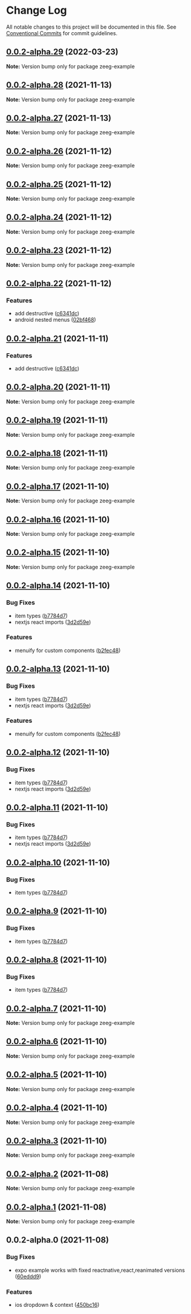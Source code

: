 # Change Log

All notable changes to this project will be documented in this file.
See [Conventional Commits](https://conventionalcommits.org) for commit guidelines.

## [0.0.2-alpha.29](https://github.com/nandorojo/zeego/compare/v0.0.2-alpha.27...v0.0.2-alpha.29) (2022-03-23)

**Note:** Version bump only for package zeeg-example





## [0.0.2-alpha.28](https://github.com/nandorojo/zeego/compare/v0.0.2-alpha.27...v0.0.2-alpha.28) (2021-11-13)

**Note:** Version bump only for package zeeg-example





## [0.0.2-alpha.27](https://github.com/nandorojo/zeego/compare/v0.0.2-alpha.22...v0.0.2-alpha.27) (2021-11-13)

**Note:** Version bump only for package zeeg-example





## [0.0.2-alpha.26](https://github.com/nandorojo/zeego/compare/v0.0.2-alpha.22...v0.0.2-alpha.26) (2021-11-12)

**Note:** Version bump only for package zeeg-example





## [0.0.2-alpha.25](https://github.com/nandorojo/zeego/compare/v0.0.2-alpha.22...v0.0.2-alpha.25) (2021-11-12)

**Note:** Version bump only for package zeeg-example





## [0.0.2-alpha.24](https://github.com/nandorojo/zeego/compare/v0.0.2-alpha.22...v0.0.2-alpha.24) (2021-11-12)

**Note:** Version bump only for package zeeg-example





## [0.0.2-alpha.23](https://github.com/nandorojo/zeego/compare/v0.0.2-alpha.22...v0.0.2-alpha.23) (2021-11-12)

**Note:** Version bump only for package zeeg-example





## [0.0.2-alpha.22](https://github.com/nandorojo/zeego/compare/v0.0.2-alpha.14...v0.0.2-alpha.22) (2021-11-12)


### Features

* add destructive ([c6341dc](https://github.com/nandorojo/zeego/commit/c6341dcadbd251b66bc98f73d5b40cc422af1f50))
* android nested menus ([02bf468](https://github.com/nandorojo/zeego/commit/02bf468814a9896c8b59415970050f241af69c7e))





## [0.0.2-alpha.21](https://github.com/nandorojo/zeego/compare/v0.0.2-alpha.14...v0.0.2-alpha.21) (2021-11-11)


### Features

* add destructive ([c6341dc](https://github.com/nandorojo/zeego/commit/c6341dcadbd251b66bc98f73d5b40cc422af1f50))





## [0.0.2-alpha.20](https://github.com/nandorojo/zeego/compare/v0.0.2-alpha.14...v0.0.2-alpha.20) (2021-11-11)

**Note:** Version bump only for package zeeg-example





## [0.0.2-alpha.19](https://github.com/nandorojo/zeego/compare/v0.0.2-alpha.14...v0.0.2-alpha.19) (2021-11-11)

**Note:** Version bump only for package zeeg-example





## [0.0.2-alpha.18](https://github.com/nandorojo/zeego/compare/v0.0.2-alpha.14...v0.0.2-alpha.18) (2021-11-11)

**Note:** Version bump only for package zeeg-example





## [0.0.2-alpha.17](https://github.com/nandorojo/zeeg/compare/v0.0.2-alpha.14...v0.0.2-alpha.17) (2021-11-10)

**Note:** Version bump only for package zeeg-example





## [0.0.2-alpha.16](https://github.com/nandorojo/zeeg/compare/v0.0.2-alpha.14...v0.0.2-alpha.16) (2021-11-10)

**Note:** Version bump only for package zeeg-example





## [0.0.2-alpha.15](https://github.com/nandorojo/zeeg/compare/v0.0.2-alpha.14...v0.0.2-alpha.15) (2021-11-10)

**Note:** Version bump only for package zeeg-example





## [0.0.2-alpha.14](https://github.com/nandorojo/zeeg/compare/v0.0.2-alpha.5...v0.0.2-alpha.14) (2021-11-10)


### Bug Fixes

* item types ([b7784d7](https://github.com/nandorojo/zeeg/commit/b7784d7a210a74058246bba871a3b853649b760e))
* nextjs react imports ([3d2d59e](https://github.com/nandorojo/zeeg/commit/3d2d59e6af7a3d66fb9ab7f098af1db98ac97860))


### Features

* menuify for custom components ([b2fec48](https://github.com/nandorojo/zeeg/commit/b2fec48626115c48564109014c2b0f8ca2e09f2e))





## [0.0.2-alpha.13](https://github.com/nandorojo/zeeg/compare/v0.0.2-alpha.5...v0.0.2-alpha.13) (2021-11-10)


### Bug Fixes

* item types ([b7784d7](https://github.com/nandorojo/zeeg/commit/b7784d7a210a74058246bba871a3b853649b760e))
* nextjs react imports ([3d2d59e](https://github.com/nandorojo/zeeg/commit/3d2d59e6af7a3d66fb9ab7f098af1db98ac97860))


### Features

* menuify for custom components ([b2fec48](https://github.com/nandorojo/zeeg/commit/b2fec48626115c48564109014c2b0f8ca2e09f2e))





## [0.0.2-alpha.12](https://github.com/nandorojo/zeeg/compare/v0.0.2-alpha.5...v0.0.2-alpha.12) (2021-11-10)


### Bug Fixes

* item types ([b7784d7](https://github.com/nandorojo/zeeg/commit/b7784d7a210a74058246bba871a3b853649b760e))
* nextjs react imports ([3d2d59e](https://github.com/nandorojo/zeeg/commit/3d2d59e6af7a3d66fb9ab7f098af1db98ac97860))





## [0.0.2-alpha.11](https://github.com/nandorojo/zeeg/compare/v0.0.2-alpha.5...v0.0.2-alpha.11) (2021-11-10)


### Bug Fixes

* item types ([b7784d7](https://github.com/nandorojo/zeeg/commit/b7784d7a210a74058246bba871a3b853649b760e))
* nextjs react imports ([3d2d59e](https://github.com/nandorojo/zeeg/commit/3d2d59e6af7a3d66fb9ab7f098af1db98ac97860))





## [0.0.2-alpha.10](https://github.com/nandorojo/zeeg/compare/v0.0.2-alpha.5...v0.0.2-alpha.10) (2021-11-10)


### Bug Fixes

* item types ([b7784d7](https://github.com/nandorojo/zeeg/commit/b7784d7a210a74058246bba871a3b853649b760e))





## [0.0.2-alpha.9](https://github.com/nandorojo/zeeg/compare/v0.0.2-alpha.5...v0.0.2-alpha.9) (2021-11-10)


### Bug Fixes

* item types ([b7784d7](https://github.com/nandorojo/zeeg/commit/b7784d7a210a74058246bba871a3b853649b760e))





## [0.0.2-alpha.8](https://github.com/nandorojo/zeeg/compare/v0.0.2-alpha.5...v0.0.2-alpha.8) (2021-11-10)


### Bug Fixes

* item types ([b7784d7](https://github.com/nandorojo/zeeg/commit/b7784d7a210a74058246bba871a3b853649b760e))





## [0.0.2-alpha.7](https://github.com/nandorojo/zeeg/compare/v0.0.2-alpha.5...v0.0.2-alpha.7) (2021-11-10)

**Note:** Version bump only for package zeeg-example





## [0.0.2-alpha.6](https://github.com/nandorojo/zeeg/compare/v0.0.2-alpha.5...v0.0.2-alpha.6) (2021-11-10)

**Note:** Version bump only for package zeeg-example





## [0.0.2-alpha.5](https://github.com/nandorojo/zeeg/compare/v0.0.2-alpha.0...v0.0.2-alpha.5) (2021-11-10)

**Note:** Version bump only for package zeeg-example





## [0.0.2-alpha.4](https://github.com/nandorojo/zeeg/compare/v0.0.2-alpha.0...v0.0.2-alpha.4) (2021-11-10)

**Note:** Version bump only for package zeeg-example





## [0.0.2-alpha.3](https://github.com/nandorojo/zeeg/compare/v0.0.2-alpha.0...v0.0.2-alpha.3) (2021-11-10)

**Note:** Version bump only for package zeeg-example





## [0.0.2-alpha.2](https://github.com/nandorojo/zeego/compare/v0.0.2-alpha.0...v0.0.2-alpha.2) (2021-11-08)

**Note:** Version bump only for package zeeg-example

## [0.0.2-alpha.1](https://github.com/nandorojo/zeego/compare/v0.0.2-alpha.0...v0.0.2-alpha.1) (2021-11-08)

**Note:** Version bump only for package zeeg-example

## 0.0.2-alpha.0 (2021-11-08)

### Bug Fixes

- expo example works with fixed reactnative,react,reanimated versions ([60eddd9](https://github.com/nandorojo/zeego/commit/60eddd9dec54ca13fb775e45a01ce8fcb1998715))

### Features

- ios dropdown & context ([450bc16](https://github.com/nandorojo/zeego/commit/450bc162f5842e50aa848d8cbb3394931e46e31f))
